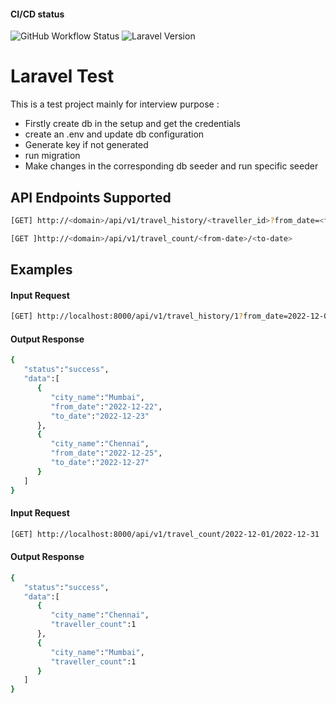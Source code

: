 #### CI/CD status

![GitHub Workflow Status](https://img.shields.io/github/actions/workflow/status/deepak0023/laravel_test/laravel.yml)    ![Laravel Version](https://img.shields.io/badge/laravel-9.51-orange)

# Laravel Test

This is a test project mainly for interview purpose :

- Firstly create db in the setup and get the credentials
- create an .env and update db configuration
- Generate key if not generated
- run migration
- Make changes in the corresponding db seeder and run specific seeder

## API Endpoints Supported

```sh
[GET] http://<domain>/api/v1/travel_history/<traveller_id>?from_date=<from-date>&to_date=<to-date>
```
```sh
[GET ]http://<domain>/api/v1/travel_count/<from-date>/<to-date>
```

## Examples

#### Input Request

```sh
[GET] http://localhost:8000/api/v1/travel_history/1?from_date=2022-12-01&to_date=2022-12-31
```
#### Output Response

```sh
{
   "status":"success",
   "data":[
      {
         "city_name":"Mumbai",
         "from_date":"2022-12-22",
         "to_date":"2022-12-23"
      },
      {
         "city_name":"Chennai",
         "from_date":"2022-12-25",
         "to_date":"2022-12-27"
      }
   ]
}
```

#### Input Request

```sh
[GET] http://localhost:8000/api/v1/travel_count/2022-12-01/2022-12-31
```

#### Output Response

```sh
{
   "status":"success",
   "data":[
      {
         "city_name":"Chennai",
         "traveller_count":1
      },
      {
         "city_name":"Mumbai",
         "traveller_count":1
      }
   ]
}
```
